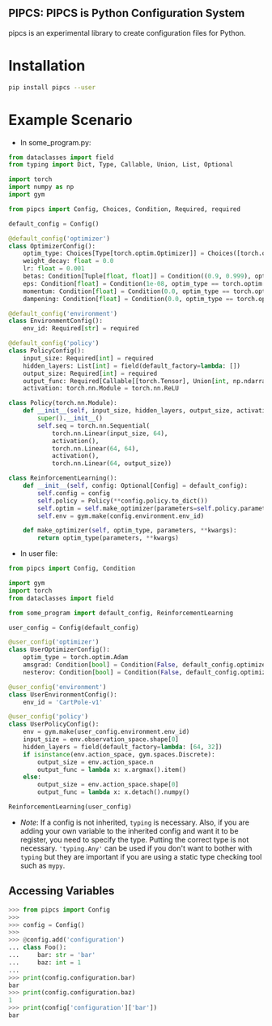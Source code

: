PIPCS: PIPCS is Python Configuration System
-------------------------------------------

pipcs is an experimental library to create configuration files for Python.

# Installation

```bash
pip install pipcs --user
```

# Example Scenario

- In some_program.py:
```python
from dataclasses import field
from typing import Dict, Type, Callable, Union, List, Optional

import torch
import numpy as np
import gym

from pipcs import Config, Choices, Condition, Required, required

default_config = Config()

@default_config('optimizer')
class OptimizerConfig():
    optim_type: Choices[Type[torch.optim.Optimizer]] = Choices([torch.optim.Adam, torch.optim.SGD], default=torch.optim.Adam)
    weight_decay: float = 0.0
    lr: float = 0.001
    betas: Condition[Tuple[float, float]] = Condition((0.9, 0.999), optim_type == torch.optim.Adam)
    eps: Condition[float] = Condition(1e-08, optim_type == torch.optim.Adam)
    momentum: Condition[float] = Condition(0.0, optim_type == torch.optim.SGD)
    dampening: Condition[float] = Condition(0.0, optim_type == torch.optim.SGD)

@default_config('environment')
class EnvironmentConfig():
    env_id: Required[str] = required

@default_config('policy')
class PolicyConfig():
    input_size: Required[int] = required
    hidden_layers: List[int] = field(default_factory=lambda: [])
    output_size: Required[int] = required
    output_func: Required[Callable[[torch.Tensor], Union[int, np.ndarray]]] = required
    activation: torch.nn.Module = torch.nn.ReLU

class Policy(torch.nn.Module):
    def __init__(self, input_size, hidden_layers, output_size, activation, output_func):
        super().__init__()
        self.seq = torch.nn.Sequential(
            torch.nn.Linear(input_size, 64),
            activation(),
            torch.nn.Linear(64, 64),
            activation(),
            torch.nn.Linear(64, output_size))

class ReinforcementLearning():
    def __init__(self, config: Optional[Config] = default_config):
        self.config = config
        self.policy = Policy(**config.policy.to_dict())
        self.optim = self.make_optimizer(parameters=self.policy.parameters(), **config.optimizer.to_dict())
        self.env = gym.make(config.environment.env_id)

    def make_optimizer(self, optim_type, parameters, **kwargs):
        return optim_type(parameters, **kwargs)
```

- In user file:
```python
from pipcs import Config, Condition

import gym
import torch
from dataclasses import field

from some_program import default_config, ReinforcementLearning

user_config = Config(default_config)

@user_config('optimizer')
class UserOptimizerConfig():
    optim_type = torch.optim.Adam
    amsgrad: Condition[bool] = Condition(False, default_config.optimizer.optim_type == torch.optim.Adam)
    nesterov: Condition[bool] = Condition(False, default_config.optimizer.optim_type == torch.optim.SGD)

@user_config('environment')
class UserEnvironmentConfig():
    env_id = 'CartPole-v1'

@user_config('policy')
class UserPolicyConfig():
    env = gym.make(user_config.environment.env_id)
    input_size = env.observation_space.shape[0]
    hidden_layers = field(default_factory=lambda: [64, 32])
    if isinstance(env.action_space, gym.spaces.Discrete):
        output_size = env.action_space.n
        output_func = lambda x: x.argmax().item()
    else:
        output_size = env.action_space.shape[0]
        output_func = lambda x: x.detach().numpy()

ReinforcementLearning(user_config)
```

- *Note*: If a config is not inherited, `typing` is necessary. Also, if you are adding your own variable to the inherited config and want it to be register, you need to specify the type. Putting the correct type is not necessary. `'typing.Any'` can be used if you don't want to bother with `typing` but they are important if you are using a static type checking tool such as `mypy`.

## Accessing Variables
```python
>>> from pipcs import Config
>>> 
>>> config = Config()
>>> 
>>> @config.add('configuration')
... class Foo():
...     bar: str = 'bar'
...     baz: int = 1
... 
>>> print(config.configuration.bar)
bar
>>> print(config.configuration.baz)
1
>>> print(config['configuration']['bar'])
bar
```
